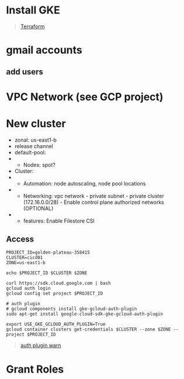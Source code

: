 # Install GKE
> [Terraform](./assets/terraform/main.tf)
# gmail accounts
## add users
# VPC Network (see GCP project)

# New cluster
- zonal: us-east1-b
- release channel
- default-pool:
- - Nodes: spot?
- Cluster:
- - Automation: node autoscaling, node pool locations
- - Networking: vpc network - private subnet - private cluster (172.16.0.0/28) - Enable control plane authorized networks (OPTIONAL)
- - features: Enable Filestore CSI
## Access

```vim
PROJECT_ID=golden-plateau-358415
CLUSTER=cicd01
ZONE=us-east1-b

echo $PROJECT_ID $CLUSTER $ZONE

curl https://sdk.cloud.google.com | bash
gcloud auth login
gcloud config set project $PROJECT_ID

# auth plugin
# gcloud components install gke-gcloud-auth-plugin
sudo apt-get install google-cloud-sdk-gke-gcloud-auth-plugin

export USE_GKE_GCLOUD_AUTH_PLUGIN=True
gcloud container clusters get-credentials $CLUSTER --zone $ZONE --project $PROJECT_ID
```

> [auth plugin warn](https://stackoverflow.com/questions/72274548/how-to-remove-warning-in-kubectl-with-gcp-auth-plugin)

# Grant Roles
